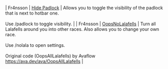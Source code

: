 | Fr4nsson | [Hide Padlock](https://github.com/Fr4nsson/MyDalamudPlugins/tree/main/src/HidePadlock) | Allows you to toggle the visibility of the padlock that is next to hotbar one.<br><br>Use /padlock to toggle visibility. |
| Fr4nsson | [OopsNoLalafells](https://github.com/Fr4nsson/MyDalamudPlugins/tree/main/src/OopsNoLalafells) | Turn all Lalafells around you into other races. Also allows you to change your own race.<br><br>Use /nolala to open settings.<br><br>Original code (OopsAllLalafells) by Avaflow<br>https://ava.dev/ava/OopsAllLalafells |

